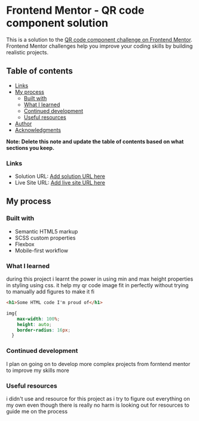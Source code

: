 # Frontend Mentor - QR code component solution

This is a solution to the [QR code component challenge on Frontend Mentor](https://www.frontendmentor.io/challenges/qr-code-component-iux_sIO_H). Frontend Mentor challenges help you improve your coding skills by building realistic projects. 

## Table of contents


  - [Links](#links)
- [My process](#my-process)
  - [Built with](#built-with)
  - [What I learned](#what-i-learned)
  - [Continued development](#continued-development)
  - [Useful resources](#useful-resources)
- [Author](#author)
- [Acknowledgments](#acknowledgments)

**Note: Delete this note and update the table of contents based on what sections you keep.**






### Links

- Solution URL: [Add solution URL here](https://your-solution-url.com)
- Live Site URL: [Add live site URL here](https://your-live-site-url.com)

## My process

### Built with

- Semantic HTML5 markup
- SCSS custom properties
- Flexbox
- Mobile-first workflow




### What I learned

during this project i learnt the power in using min and max height properties in styling using css. it help my qr code image fit in perfectly without trying to manually add figures to make it fi

```html
<h1>Some HTML code I'm proud of</h1>
```
```css
img{
    max-width: 100%;
    height: auto;
    border-radius: 16px;
  }
```


### Continued development

I plan on going on to develop more complex projects from forntend mentor to improve my skills more



### Useful resources

i didn't use and resource for this project as i try to figure out everything on my own even though there is really no harm is looking out for resources to guide me on the process

